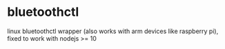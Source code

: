 # bluetoothctl
linux bluetoothctl wrapper (also works with arm devices like raspberry pi), fixed to work with nodejs >= 10
